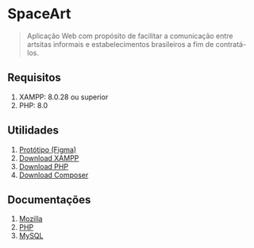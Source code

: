 # SpaceArt

> Aplicação Web com propósito de facilitar a comunicação entre artsitas informais e estabelecimentos brasileiros a fim de contratá-los.

## Requisitos

1. XAMPP: 8.0.28 ou superior
2. PHP: 8.0

## Utilidades

1. [Protótipo (Figma)](https://www.figma.com/file/kNoKnCjujr9aEvaOzqKWLC/SpaceArt-(Copy)?.type=design&node-id=19-328&t=Str6qD7EpWwXs7lp-0)
2. [Download XAMPP](https://www.apachefriends.org/pt_br/download.html)
3. [Download PHP](https://www.php.net/downloads)
4. [Download Composer](https://getcomposer.org/download/)

## Documentações

1. [Mozilla](https://developer.mozilla.org/pt-BR/docs/Web/)
2. [PHP](https://www.php.net/manual/pt_BR/)
3. [MySQL](https://docs.oracle.com/pt-br/iaas/mysql-database/doc/getting-started.html)
